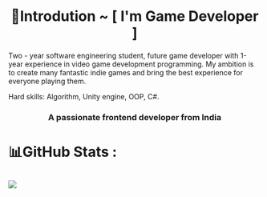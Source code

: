 <h1 align="center">💫Introdution ~ [ I'm Game Developer ]</h1>
Two - year software engineering student, future game developer with 1-year experience in video game development programming. My ambition is to create many fantastic indie games and bring the best experience for everyone playing them.

Hard skills: Algorithm, Unity engine, OOP, C#.
<h3 align="center">A passionate frontend developer from India</h3>

# 📊GitHub Stats :

![](https://github-readme-stats.vercel.app/api/top-langs/?username=Baonguyen-devg&theme=dark&hide_border=false&include_all_commits=false&count_private=false&layout=compact)
---



